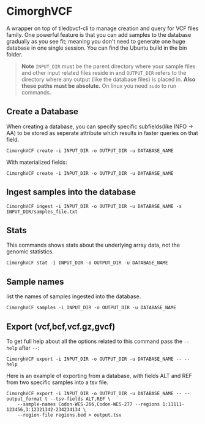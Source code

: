 # CimorghVCF
A wrapper on top of tiledbvcf-cli to manage creation and query for VCF files family.
One powerful feature is that you can add samples to the database gradually as you see fit; meaning you don't need to generate one huge database in one single session.
You can find the Ubuntu build in the bin folder.

> **Note**
> `INPUT_DIR` must be the parent directory where your sample files and other input related files reside in and `OUTPUT_DIR` refers to the directory where any output (like the database files) is placed in. **Also these paths must be absolute.**
> On linux you need `sudo` to run commands.

## Create a Database
When creating a database, you can specify specific subfields(like INFO -> AA) to be stored as seperate attribute which results in faster queries on that field.
```
CimorghVCF create -i INPUT_DIR -o OUTPUT_DIR -u DATABASE_NAME
```
With materialized fields:
```
CimorghVCF create -i INPUT_DIR -o OUTPUT_DIR -u DATABASE_NAME
```
## Ingest samples into the database
```
CimorghVCF ingest -i INPUT_DIR -o OUTPUT_DIR -u DATABASE_NAME -s INPUT_DIR/samples_file.txt
```
## Stats
This commands shows stats about the underlying array data, not the genomic statistics.
```
CimorghVCF stat -i INPUT_DIR -o OUTPUT_DIR -u DATABASE_NAME
```
## Sample names
list the names of samples ingested into the database.
```
CimorghVCF samples -i INPUT_DIR -o OUTPUT_DIR -u DATABASE_NAME
```
## Export (vcf,bcf,vcf.gz,gvcf)
To get full help about all the options related to this command pass the `--help` after `--`:
```
CimorghVCF export -i INPUT_DIR -o OUTPUT_DIR -u DATABASE_NAME -- --help
```
Here is an example of exporting from a database, with fields ALT and REF from two specific samples into a tsv file.
```
CimorghVCF export -i INPUT_DIR -o OUTPUT_DIR -u DATABASE_NAME -- --output_format t --tsv-fields ALT,REF \
    --sample-names Codon-WES-266,Codon-WES-277 --regions 1:11111-123456,3:12321342-234234134 \
    --region-file regions.bed > output.tsv
```
